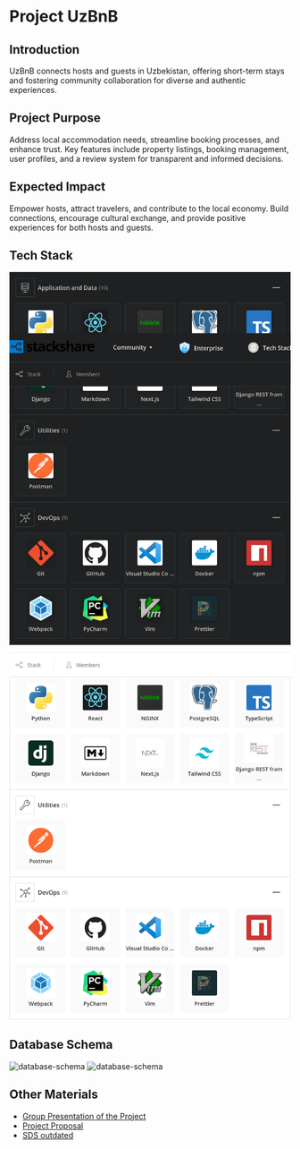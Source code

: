 # Project UzBnB


## Introduction
UzBnB connects hosts and guests in Uzbekistan, offering short-term stays and fostering 
community collaboration for diverse and authentic experiences.


## Project Purpose
Address local accommodation needs, streamline booking processes, and enhance trust. 
Key features include property listings, booking management, user profiles, 
and a review system for transparent and informed decisions.

## Expected Impact
Empower hosts, attract travelers, and contribute to the local economy. 
Build connections, encourage cultural exchange, and provide positive experiences 
for both hosts and guests.

## Tech Stack
![tech-stack](./assets/tech-stack-dark.png#gh-dark-mode-only)
![tech-stack](./assets/tech-stack-light.png#gh-light-mode-only)

## Database Schema
![database-schema](https://www.plantuml.com/plantuml/dsvg/dLNRRjim37ttLnXvMZ4KM8jr6FBKFn5eYtQqwM98TBfisB-FoXnFYIpNMHu2cvVZmqEAUWq4daQZgrP323MqhHij2JIWD4ZfaOs_gff_7sibzxMoX3twoN8EszT7yEq1_8VdbyyFa-U8NdKAEQDnJYFOoJvuPS2VRirZG2yY_ZWgMVskbkYqpdRA6o3bx0gdrYCGifcKGIxF3FMReiFvjVxfB4vn0Isz6_GTJ__A-yBL9NMBIH-HSfYfSmO9fin2X9noBFEQhu3tsHWdMTJtOiiKH9Jvkf-DwfdwPBYAJMcMEvHzWqa5wB5KRUCaAqhuW-ujlqmlXMbEYMVkio2tm7tmRa1F9t5vA94cHHhJCN-v38B4q7erH4PfLN7CMnGCAgpg3tGxemrAxvm9cHteiEZeHmoKMS-7mvyoPebFj4ucr9y-pNvW95T8LWRwgonEkxjT6gpKpiijoeiEZiuhHYvEvvoqSJBdS8ySS5mzW-SjA2GG5nt_9pDQcHljQ1hqmdL_MxknLUG8j8XZ4T7Ss6XaXjYgmBJkrxOyxdFPkI9HgCj6ZS-p6WDxtvoNISUVlpxaKgslV0jc-P00Ymz-SPnK4D2IEkBjXS2EC78XaUUIZw3hRksnIUARKnRbXk4C9BJZyLhVfDNYZRXxsjMFZ_NExd9HzvU1h8gtLvg_YB_FRfYgjCmZHeHYn2o4STBNZJ0h5HMt_VqioZXb6kdK_oz8SXzKsHfQRsowqQgL5RPHp8q8ESbzUiYhfJstMSSom7O2hsZbQFGV#gh-dark-mode-only) 
![database-schema](https://www.plantuml.com/plantuml/svg/dLNRRjim37ttLnXvMZ4KM8jr6FBKFn5eYtQqwM98TBfisB-FoXnFYIpNMHu2cvVZmqEAUWq4daQZgrP323MqhHij2JIWD4ZfaOs_gff_7sibzxMoX3twoN8EszT7yEq1_8VdbyyFa-U8NdKAEQDnJYFOoJvuPS2VRirZG2yY_ZWgMVskbkYqpdRA6o3bx0gdrYCGifcKGIxF3FMReiFvjVxfB4vn0Isz6_GTJ__A-yBL9NMBIH-HSfYfSmO9fin2X9noBFEQhu3tsHWdMTJtOiiKH9Jvkf-DwfdwPBYAJMcMEvHzWqa5wB5KRUCaAqhuW-ujlqmlXMbEYMVkio2tm7tmRa1F9t5vA94cHHhJCN-v38B4q7erH4PfLN7CMnGCAgpg3tGxemrAxvm9cHteiEZeHmoKMS-7mvyoPebFj4ucr9y-pNvW95T8LWRwgonEkxjT6gpKpiijoeiEZiuhHYvEvvoqSJBdS8ySS5mzW-SjA2GG5nt_9pDQcHljQ1hqmdL_MxknLUG8j8XZ4T7Ss6XaXjYgmBJkrxOyxdFPkI9HgCj6ZS-p6WDxtvoNISUVlpxaKgslV0jc-P00Ymz-SPnK4D2IEkBjXS2EC78XaUUIZw3hRksnIUARKnRbXk4C9BJZyLhVfDNYZRXxsjMFZ_NExd9HzvU1h8gtLvg_YB_FRfYgjCmZHeHYn2o4STBNZJ0h5HMt_VqioZXb6kdK_oz8SXzKsHfQRsowqQgL5RPHp8q8ESbzUiYhfJstMSSom7O2hsZbQFGV#gh-light-mode-only)

## Other Materials
- [Group Presentation of the Project](https://docs.google.com/presentation/d/1wsPwd7aHqezjZOQZX2qo2I8EK6tTnWDwqHxhBX7-QfQ/edit?usp=sharing)
- [Project Proposal](./assets/project-proposal.pdf)
- [SDS outdated](./assets/sds.pdf)
